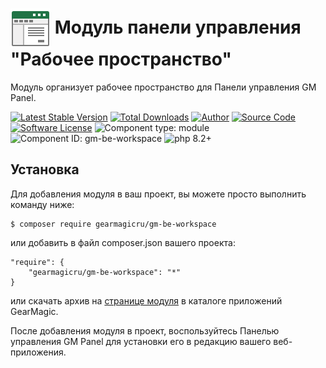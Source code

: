 # <img src="https://raw.githubusercontent.com/gearmagicru/gm-be-workspace/refs/heads/master/assets/images/icon.svg" width="64px" height="64px" align="absmiddle"> Модуль панели управления "Рабочее пространство"

Модуль организует рабочее пространство для Панели управления GM Panel.

[![Latest Stable Version](https://img.shields.io/packagist/v/gearmagicru/gm-be-workspace.svg)](https://packagist.org/packages/gearmagicru/gm-be-workspace)
[![Total Downloads](https://img.shields.io/packagist/dt/gearmagicru/gm-be-workspace.svg)](https://packagist.org/packages/gearmagicru/gm-be-workspace)
[![Author](https://img.shields.io/badge/author-anton.tivonenko@gmail.com-blue.svg)](mailto:anton.tivonenko@gmail)
[![Source Code](https://img.shields.io/badge/source-gearmagicru/gm--be--workspace-blue.svg)](https://github.com/gearmagicru/gm-be-workspace)
[![Software License](https://img.shields.io/badge/license-MIT-brightgreen.svg)](https://github.com/gearmagicru/gm-be-workspace/blob/master/LICENSE)
![Component type: module](https://img.shields.io/badge/component%20type-module-green.svg)
![Component ID: gm-be-workspace](https://img.shields.io/badge/component%20id-gm.be.workspace-green.svg)
![php 8.2+](https://img.shields.io/badge/php-min%208.2-red.svg)

## Установка

Для добавления модуля в ваш проект, вы можете просто выполнить команду ниже:

```
$ composer require gearmagicru/gm-be-workspace
```

или добавить в файл composer.json вашего проекта:
```
"require": {
    "gearmagicru/gm-be-workspace": "*"
}
```
или скачать архив на [странице модуля](https://apps.gearmagic.ru/component/gm-be-workspace) в каталоге приложений GearMagic.

После добавления модуля в проект, воспользуйтесь Панелью управления GM Panel для установки его в редакцию вашего веб-приложения.
